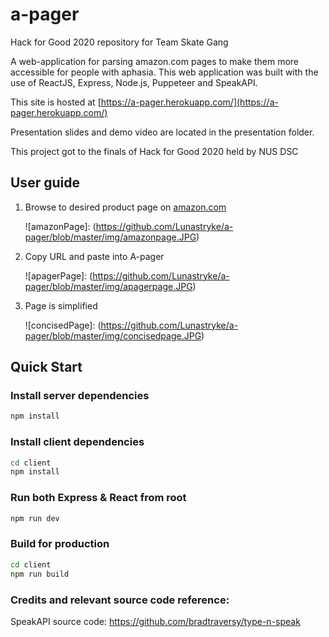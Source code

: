 # a-pager
Hack for Good 2020 repository for Team Skate Gang

A web-application for parsing amazon.com pages to make them more accessible for people with aphasia. This web application was built with the use of ReactJS, Express, Node.js, Puppeteer and SpeakAPI. 

This site is hosted at [https://a-pager.herokuapp.com/](https://a-pager.herokuapp.com/)

Presentation slides and demo video are located in the presentation folder.

This project got to the finals of Hack for Good 2020 held by NUS DSC

## User guide
1. Browse to desired product page on [amazon.com](amazon.com)
   
   ![amazonPage]: (https://github.com/Lunastryke/a-pager/blob/master/img/amazonpage.JPG)
2. Copy URL and paste into A-pager
   
   ![apagerPage]: (https://github.com/Lunastryke/a-pager/blob/master/img/apagerpage.JPG)
3. Page is simplified

   ![concisedPage]: (https://github.com/Lunastryke/a-pager/blob/master/img/concisedpage.JPG)
   

## Quick Start

### Install server dependencies

```bash
npm install
```

### Install client dependencies

```bash
cd client
npm install
```

### Run both Express & React from root

```bash
npm run dev
```

### Build for production

```bash
cd client
npm run build
```
### Credits and relevant source code reference: 


SpeakAPI source code: https://github.com/bradtraversy/type-n-speak
